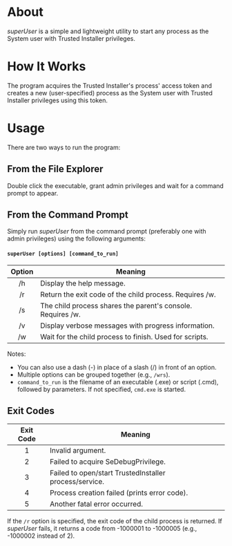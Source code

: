 # About
_superUser_ is a simple and lightweight utility to start any process as the System user with Trusted Installer privileges.

# How It Works
The program acquires the Trusted Installer's process' access token and creates a new (user-specified) process as the System user with Trusted Installer privileges using this token.

# Usage
There are two ways to run the program:

## From the File Explorer
Double click the executable, grant admin privileges and wait for a command prompt to appear.

## From the Command Prompt
Simply run _superUser_ from the command prompt (preferably one with admin privileges) using the following arguments:

#### ```superUser [options] [command_to_run]```

| Option |                           Meaning                           |
|:------:|-------------------------------------------------------------|
|   /h   | Display the help message.                                   |
|   /r   | Return the exit code of the child process. Requires /w.     |
|   /s   | The child process shares the parent's console. Requires /w. |
|   /v   | Display verbose messages with progress information.         |
|   /w   | Wait for the child process to finish. Used for scripts.     |

Notes:
- You can also use a dash (-) in place of a slash (/) in front of an option.
- Multiple options can be grouped together (e.g., `/wrs`).
- `command_to_run` is the filename of an executable (.exe) or script (.cmd),
followed by parameters. If not specified, `cmd.exe` is started.


## Exit Codes

| Exit Code |                        Meaning                         |
|:---------:|--------------------------------------------------------|
|     1     | Invalid argument.                                      |
|     2     | Failed to acquire SeDebugPrivilege.                    |
|     3     | Failed to open/start TrustedInstaller process/service. |
|     4     | Process creation failed (prints error code).           |
|     5     | Another fatal error occurred.                          |

If the `/r` option is specified, the exit code of the child process is returned.
If _superUser_ fails, it returns a code from -1000001 to -1000005 (e.g., -1000002 instead of 2).
